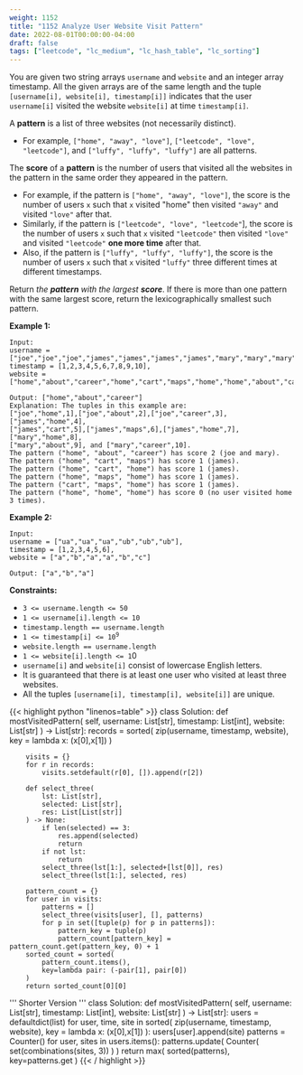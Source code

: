 ```yaml
---
weight: 1152
title: "1152 Analyze User Website Visit Pattern"
date: 2022-08-01T00:00:00-04:00
draft: false
tags: ["leetcode", "lc_medium", "lc_hash_table", "lc_sorting"]
---
```


You are given two string arrays `username` and `website` and an integer array timestamp. All the given arrays are of the same length and the tuple `[username[i], website[i], timestamp[i]]` indicates that the user `username[i]` visited the website `website[i]` at time `timestamp[i]`.

A **pattern** is a list of three websites (not necessarily distinct).

- For example, `["home", "away", "love"]`, `["leetcode", "love", "leetcode"]`, and `["luffy", "luffy", "luffy"]` are all patterns.

The **score** of a **pattern** is the number of users that visited all the websites in the pattern in the same order they appeared in the pattern.

- For example, if the pattern is `["home", "away", "love"]`, the score is the number of users `x` such that `x` visited "home" then visited `"away"` and visited `"love"` after that.
- Similarly, if the pattern is `["leetcode", "love", "leetcode"`], the score is the number of users `x` such that `x` visited `"leetcode"` then visited `"love"` and visited `"leetcode"` **one more time** after that.
- Also, if the pattern is `["luffy", "luffy", "luffy"]`, the score is the number of users `x` such that `x` visited `"luffy"` three different times at different timestamps.

Return _the **pattern** with the largest **score**_. If there is more than one pattern with the same largest score, return the lexicographically smallest such pattern.

**Example 1:**
```
Input:
username = ["joe","joe","joe","james","james","james","james","mary","mary","mary"],
timestamp = [1,2,3,4,5,6,7,8,9,10],
website = ["home","about","career","home","cart","maps","home","home","about","career"]

Output: ["home","about","career"]
Explanation: The tuples in this example are:
["joe","home",1],["joe","about",2],["joe","career",3],["james","home",4],
["james","cart",5],["james","maps",6],["james","home",7],["mary","home",8],
["mary","about",9], and ["mary","career",10].
The pattern ("home", "about", "career") has score 2 (joe and mary).
The pattern ("home", "cart", "maps") has score 1 (james).
The pattern ("home", "cart", "home") has score 1 (james).
The pattern ("home", "maps", "home") has score 1 (james).
The pattern ("cart", "maps", "home") has score 1 (james).
The pattern ("home", "home", "home") has score 0 (no user visited home 3 times).
```
**Example 2:**
```
Input:
username = ["ua","ua","ua","ub","ub","ub"],
timestamp = [1,2,3,4,5,6],
website = ["a","b","a","a","b","c"]

Output: ["a","b","a"]
```

**Constraints:**
- `3 <= username.length <= 50`
- `1 <= username[i].length <= 10`
- `timestamp.length == username.length`
- <code>1 <= timestamp[i] <= 10<sup>9</sup></code>
- `website.length == username.length`
- `1 <= website[i].length <= 1`0
- `username[i]` and `website[i]` consist of lowercase English letters.
- It is guaranteed that there is at least one user who visited at least three websites.
- All the tuples `[username[i], timestamp[i], website[i]]` are unique.

<div class="tabs"></div>
<div class="tab-content">
<div id="python" class="lang">
{{< highlight python "linenos=table" >}}
class Solution:
    def mostVisitedPattern(
        self,
        username: List[str],
        timestamp: List[int],
        website: List[str]
    ) -> List[str]:
        records = sorted(
            zip(username, timestamp, website),
            key = lambda x: (x[0],x[1])
        )
        
        visits = {}
        for r in records:
            visits.setdefault(r[0], []).append(r[2])
        
        def select_three(
            lst: List[str],
            selected: List[str],
            res: List[List[str]]
        ) -> None:
            if len(selected) == 3:
                res.append(selected)
                return
            if not lst:
                return
            select_three(lst[1:], selected+[lst[0]], res)
            select_three(lst[1:], selected, res)
        
        pattern_count = {}
        for user in visits:
            patterns = []
            select_three(visits[user], [], patterns)
            for p in set([tuple(p) for p in patterns]):
                pattern_key = tuple(p)
                pattern_count[pattern_key] = pattern_count.get(pattern_key, 0) + 1
        sorted_count = sorted(
            pattern_count.items(),
            key=lambda pair: (-pair[1], pair[0])
        )
        return sorted_count[0][0]

'''
Shorter Version
'''
class Solution:
    def mostVisitedPattern(
        self,
        username: List[str],
        timestamp: List[int],
        website: List[str]
    ) -> List[str]:
        users = defaultdict(list)
        for user, time, site in sorted(
            zip(username, timestamp, website),
            key = lambda x: (x[0],x[1])
        ): 
            users[user].append(site)
        patterns = Counter()
        for user, sites in users.items():
            patterns.update(
                Counter(
                    set(combinations(sites, 3))
                )
            )
        return max(
            sorted(patterns),
            key=patterns.get
        )
{{< / highlight >}}
</div>
</div>
